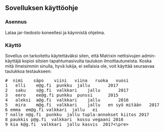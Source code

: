 ## Sovelluksen käyttöohje ##

### Asennus ###

Lataa jar-tiedosto koneellesi ja käynnistä ohjelma.


### Käyttö ###

Sovellus on tarkoitettu käytettäväksi siten, että Matrixin nettisivujen admin-käyttäjä kopioi sitsien tapahtumasivulta taulukon ilmoittautuneista. Koska mitä ilmeisimmin sinulla, hyvä lukija, ei sellaisia ole, voit käyttää seuraavaa taulukkoa testaukseen:

<pre>#	nimi	säpo	viini	viina	ruoka	vuosi
1	elli	e@g.fi	punkku	jallu		2017
2	saku	s@g.fi	valkkari	jallu		2017
3	eero	ee@g.fi	punkku	punssi		2015
4	aleksi	a@g.fi	valkkari	jallu		2016
5	mira	m@g.fi	valkkari	jallu	en syö mitään	2017
6 emma  em@g.fi valkkari  jallu   ei
7 nalle n@g.fi  punkku  jallu tupla-annokset kiitos 2017
8 paukkis p@g.fi  valkkari  kossu vegaani 2016
9 kia k@g.fi  valkkari  jallu kasvis  2017<\pre>


